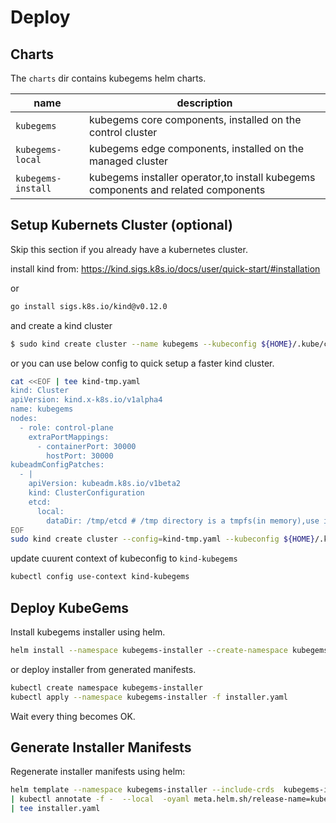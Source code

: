 # Deploy

## Charts

The `charts` dir contains kubegems helm charts.

| name               | description                                                                       |
| ------------------ | --------------------------------------------------------------------------------- |
| `kubegems`         | kubegems core components, installed on the control cluster                        |
| `kubegems-local`   | kubegems edge components, installed on the managed cluster                        |
| `kubegems-install` | kubegems installer operator,to install kubegems components and related components |

## Setup Kubernets Cluster (optional)

Skip this section if you already have a kubernetes cluster.

install kind from: https://kind.sigs.k8s.io/docs/user/quick-start/#installation

or

```sh
go install sigs.k8s.io/kind@v0.12.0
```

and create a kind cluster

```sh
$ sudo kind create cluster --name kubegems --kubeconfig ${HOME}/.kube/config
```

or you can use below config to quick setup a faster kind cluster.

```sh
cat <<EOF | tee kind-tmp.yaml
kind: Cluster
apiVersion: kind.x-k8s.io/v1alpha4
name: kubegems
nodes:
  - role: control-plane
    extraPortMappings:
      - containerPort: 30000
        hostPort: 30000
kubeadmConfigPatches:
  - |
    apiVersion: kubeadm.k8s.io/v1beta2
    kind: ClusterConfiguration
    etcd:
      local:
        dataDir: /tmp/etcd # /tmp directory is a tmpfs(in memory),use it for speeding up etcd and lower disk IO.
EOF
sudo kind create cluster --config=kind-tmp.yaml --kubeconfig ${HOME}/.kube/config
```

update cuurent context of kubeconfig to `kind-kubegems`

```sh
kubectl config use-context kind-kubegems
```

## Deploy KubeGems

Install kubegems installer using helm.

```sh
helm install --namespace kubegems-installer --create-namespace kubegems-installer charts/kubegems-installer
```

or deploy installer from generated manifests.

```sh
kubectl create namespace kubegems-installer
kubectl apply --namespace kubegems-installer -f installer.yaml
```

Wait every thing becomes OK.

## Generate Installer Manifests

Regenerate installer manifests using helm:

```sh
helm template --namespace kubegems-installer --include-crds  kubegems-installer charts/kubegems-installer \
| kubectl annotate -f -  --local  -oyaml meta.helm.sh/release-name=kubegems--installer meta.helm.sh/release-namespace=kubegems--installer \
| tee installer.yaml
```

